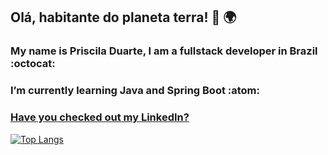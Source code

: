 ## Olá, habitante do planeta terra! 👋 :earth_africa:	

### My name is Priscila Duarte, I am a fullstack developer in Brazil :octocat:

### I’m currently learning Java and Spring Boot :atom:


### **[Have you checked out my LinkedIn?](https://www.linkedin.com/in/prisciladuarte1993/)**


[![Top Langs](https://github-readme-stats.vercel.app/api/top-langs/?username=prisciladuarte&layout=compact)](https://github.com/prisciladuarte/github-readme-stats)

